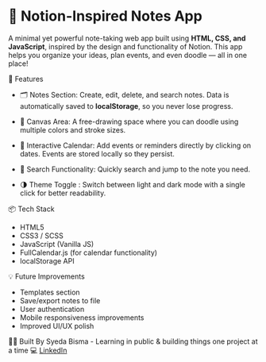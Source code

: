 # 📝 Notion-Inspired Notes App

A minimal yet powerful note-taking web app built using **HTML, CSS, and JavaScript**, inspired by the design and functionality of Notion. This app helps you organize your ideas, plan events, and even doodle — all in one place!

🚀 Features

* 🗂️ Notes Section:
  Create, edit, delete, and search notes. Data is automatically saved to **localStorage**, so you never lose progress.

* 🎨 Canvas Area:
  A free-drawing space where you can doodle using multiple colors and stroke sizes.

* 📅 Interactive Calendar:
  Add events or reminders directly by clicking on dates. Events are stored locally so they persist.

* 🔎 Search Functionality:
  Quickly search and jump to the note you need.

* 🌗 Theme Toggle :
  Switch between light and dark mode with a single click for better readability.


📦 Tech Stack

* HTML5
* CSS3 / SCSS
* JavaScript (Vanilla JS)
* FullCalendar.js (for calendar functionality)
* localStorage API



💡 Future Improvements

* Templates section
* Save/export notes to file
* User authentication 
* Mobile responsiveness improvements
* Improved UI/UX polish


🙋‍♀️ Built By Syeda Bisma - 
Learning in public & building things one project at a time 💻
[LinkedIn](https://www.linkedin.com/in/your-profile) 


